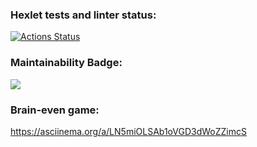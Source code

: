 ### Hexlet tests and linter status:
[![Actions Status](https://github.com/Leonelone/frontend-project-44/workflows/hexlet-check/badge.svg)](https://github.com/Leonelone/frontend-project-44/actions)

### Maintainability Badge:
<a href="https://codeclimate.com/github/Leonelone/frontend-project-44/maintainability"><img src="https://api.codeclimate.com/v1/badges/c1611d4778dd2fe20382/maintainability" /></a>

### Brain-even game:
<a href="https://asciinema.org/a/LN5miOLSAb1oVGD3dWoZZimcS" />https://asciinema.org/a/LN5miOLSAb1oVGD3dWoZZimcS
